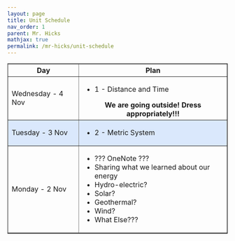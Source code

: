 ```yaml
---
layout: page
title: Unit Schedule
nav_order: 1
parent: Mr. Hicks
mathjax: true
permalink: /mr-hicks/unit-schedule
---
```

<table class="s_table_border" border="1">
<thead>
    <tr>
        <th>Day</th>
        <th>Plan</th>
    </tr>
</thead>
<tbody>
<tr>
    <td>Wednesday - 4 Nov</td>
    <td>
        <ul>
            <li>1 - Distance and Time</li>
        </ul>
        <center><b>
            We are going outside! Dress appropriately!!!
        </b></center>
    </td>
</tr>
<tr style="background-color: #dae8fc;">
    <td>Tuesday - 3 Nov</td>
    <td>
        <ul>
            <li>2 - Metric System</li>
        </ul>
    </td>
</tr>
<tr>
    <td>Monday - 2 Nov</td>
    <td>
        <ul>
            <li>??? OneNote ???</li>
            <li>Sharing what we learned about our energy</li>
            <li>Hydro-electric?</li>
            <li>Solar?</li>
            <li>Geothermal?</li>
            <li>Wind?</li>
            <li>What Else???</li>
        </ul>
        <!-- <center><b>

            </b></center> -->
    </td>
</tr>

</tbody>
</table>

# Parent Links
  * [Here is a link to the parent notebook.](https://usd475-my.sharepoint.com/:o:/g/personal/jeffreyhicks_usd475_org/Ev5RzL1Le8xOiJYuyba-qp0BUFaSZUgUYlGMzjUSEZt0ag?e=igjaJ0){: .btn .btn-outline}
  * [Video overview of the unit schedule](https://jchs-science.github.io/mr-hicks/vids/unit-schedule.mp4){: .btn .btn-outline}